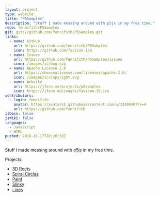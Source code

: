 ```yaml
---
layout: project
type: website
title: "P5Samples"
description: "Stuff I made messing around with p5js in my free time."
repo: fennifith/P5Samples
git: git://github.com/fennifith/P5Samples.git
links:
  - name: GitHub
    url: https://github.com/fennifith/P5Samples
    icon: https://github.com/favicon.ico
  - name: Issues
    url: https://github.com/fennifith/P5Samples/issues
    icon: /images/ic/bug.svg
  - name: Apache License 2.0
    url: https://choosealicense.com/licenses/apache-2.0/
    icon: /images/ic/copyright.svg
  - name: Website
    url: https://jfenn.me/projects/p5samples
    icon: https://jfenn.me/images/favicon-32.ico
contributors:
  - login: fennifith
    avatar: https://avatars1.githubusercontent.com/u/13000407?v=4
    url: https://github.com/fennifith
isDocs: false
isWiki: false
languages:
  - JavaScript
  - HTML
pushed: 2018-10-17T18:20:58Z
---
```


Stuff I made messing around with [p5js](https://p5js.org/) in my free time.

Projects:
- [3D Rects](https://jfenn.me/P5Samples/3drects/)
- [Spiral Circles](https://jfenn.me/P5Samples/spiralcircles/)
- [Paint](https://jfenn.me/P5Samples/paint/)
- [Slinky](https://jfenn.me/P5Samples/slinky/)
- [Lines](https://jfenn.me/P5Samples/lines/)
